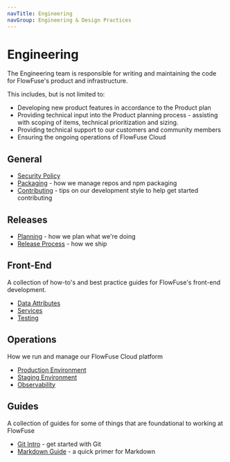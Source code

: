 ```yaml
---
navTitle: Engineering
navGroup: Engineering & Design Practices
---
```


# Engineering

The Engineering team is responsible for writing and maintaining the code for
FlowFuse's product and infrastructure.

This includes, but is not limited to:

 - Developing new product features in accordance to the Product plan
 - Providing technical input into the Product planning process - assisting with
   scoping of items, technical prioritization and sizing.
 - Providing technical support to our customers and community members
 - Ensuring the ongoing operations of FlowFuse Cloud

## General

- [Security Policy](./security.md)
- [Packaging](./packaging.md) - how we manage repos and npm packaging
- [Contributing](./contributing.md) - tips on our development style to help get started contributing

## Releases

- [Planning](./releases/planning.md) - how we plan what we're doing
- [Release Process](./releases/process.md) - how we ship

## Front-End

A collection of how-to's and best practice guides for FlowFuse's front-end development.

- [Data Attributes](./frontend/data-attributes.md)
- [Services](./frontend/services.md)
- [Testing](./frontend/testing.md)

## Operations

How we run and manage our FlowFuse Cloud platform

- [Production Environment](./ops/production.md)
- [Staging Environment](./ops/staging.md)
- [Observability](./ops/observability.md)

## Guides

A collection of guides for some of things that are foundational to working at
FlowFuse

- [Git Intro](./guides/git.md) - get started with Git
- [Markdown Guide](./guides/markdown.md) - a quick primer for Markdown
